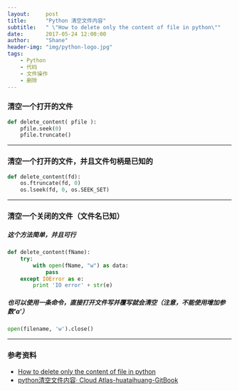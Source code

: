 ```yaml
---
layout:     post
title:      "Python 清空文件内容"
subtitle:   " \"How to delete only the content of file in python\""
date:       2017-05-24 12:00:00
author:     "Shane"
header-img: "img/python-logo.jpg"
tags:
    - Python
    - 代码
    - 文件操作
    - 删除
--- 
```



### 清空一个打开的文件

```python
def delete_content( pfile ):
    pfile.seek(0)
    pfile.truncate()
```
---

### 清空一个打开的文件，并且文件句柄是已知的

```python
def delete_content(fd):
    os.ftruncate(fd, 0)
    os.lseek(fd, 0, os.SEEK_SET)
```

---

### 清空一个关闭的文件（文件名已知）

##### 这个方法简单，并且可行

```python
def delete_content(fName):
    try:
        with open(fName, "w") as data:
            pass
    except IOError as e:
        print 'IO error' + str(e)
```

##### 也可以使用一条命令，直接打开文件写并覆写就会清空（注意，不能使用增加参数'a'）

```python
open(filename, 'w').close()
```

---

### 参考资料

- [How to delete only the content of file in python](https://stackoverflow.com/questions/17126037/how-to-delete-only-the-content-of-file-in-python)
- [python清空文件内容· Cloud Atlas-huataihuang-GitBook](https://huataihuang.gitbooks.io/cloud-atlas/content/develop/python/startup/delete_content_of_file.html)




